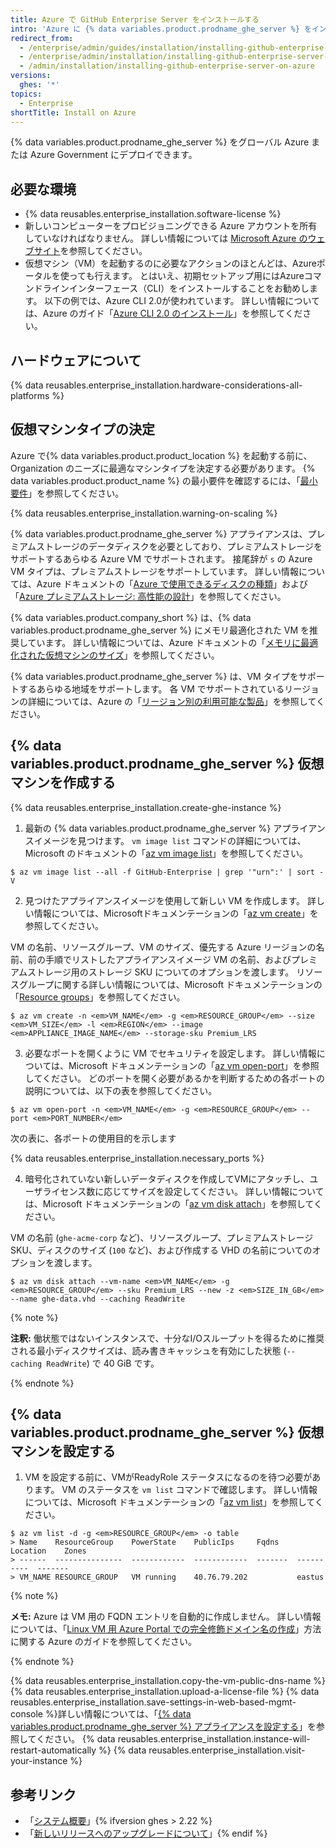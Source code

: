 ```yaml
---
title: Azure で GitHub Enterprise Server をインストールする
intro: 'Azure に {% data variables.product.prodname_ghe_server %} をインストールするには、DS シリーズのインスタンスにデプロイし、Premium-LRS ストレージを使用する必要があります。'
redirect_from:
  - /enterprise/admin/guides/installation/installing-github-enterprise-on-azure/
  - /enterprise/admin/installation/installing-github-enterprise-server-on-azure
  - /admin/installation/installing-github-enterprise-server-on-azure
versions:
  ghes: '*'
topics:
  - Enterprise
shortTitle: Install on Azure
---
```


{% data variables.product.prodname_ghe_server %} をグローバル Azure または Azure Government にデプロイできます。

## 必要な環境

- {% data reusables.enterprise_installation.software-license %}
- 新しいコンピューターをプロビジョニングできる Azure アカウントを所有していなければなりません。 詳しい情報については [Microsoft Azure のウェブサイト](https://azure.microsoft.com)を参照してください。
- 仮想マシン（VM）を起動するのに必要なアクションのほとんどは、Azureポータルを使っても行えます。 とはいえ、初期セットアップ用にはAzureコマンドラインインターフェース（CLI）をインストールすることをお勧めします。 以下の例では、Azure CLI 2.0が使われています。 詳しい情報については、Azure のガイド「[Azure CLI 2.0 のインストール](https://docs.microsoft.com/cli/azure/install-azure-cli?view=azure-cli-latest)」を参照してください。

## ハードウェアについて

{% data reusables.enterprise_installation.hardware-considerations-all-platforms %}

## 仮想マシンタイプの決定

Azure で{% data variables.product.product_location %} を起動する前に、Organization のニーズに最適なマシンタイプを決定する必要があります。 {% data variables.product.product_name %} の最小要件を確認するには、「[最小要件](#minimum-requirements)」を参照してください。

{% data reusables.enterprise_installation.warning-on-scaling %}

{% data variables.product.prodname_ghe_server %} アプライアンスは、プレミアムストレージのデータディスクを必要としており、プレミアムストレージをサポートするあらゆる Azure VM でサポートされます。 接尾辞が `s` の Azure VM タイプは、プレミアムストレージをサポートしています。 詳しい情報については、Azure ドキュメントの「[Azure で使用できるディスクの種類](https://docs.microsoft.com/en-us/azure/virtual-machines/disks-types#premium-ssd)」および「[Azure プレミアムストレージ: 高性能の設計](https://docs.microsoft.com/en-us/azure/virtual-machines/premium-storage-performance)」を参照してください。

{% data variables.product.company_short %} は、{% data variables.product.prodname_ghe_server %} にメモリ最適化された VM を推奨しています。 詳しい情報については、Azure ドキュメントの「[メモリに最適化された仮想マシンのサイズ](https://docs.microsoft.com/en-us/azure/virtual-machines/sizes-memory)」を参照してください。

{% data variables.product.prodname_ghe_server %} は、VM タイプをサポートするあらゆる地域をサポートします。 各 VM でサポートされているリージョンの詳細については、Azure の「[リージョン別の利用可能な製品](https://azure.microsoft.com/regions/services/)」を参照してください。

## {% data variables.product.prodname_ghe_server %} 仮想マシンを作成する

{% data reusables.enterprise_installation.create-ghe-instance %}

1. 最新の {% data variables.product.prodname_ghe_server %} アプライアンスイメージを見つけます。 `vm image list` コマンドの詳細については、Microsoft のドキュメントの「[az vm image list](https://docs.microsoft.com/cli/azure/vm/image?view=azure-cli-latest#az_vm_image_list)」を参照してください。
  ```shell
  $ az vm image list --all -f GitHub-Enterprise | grep '"urn":' | sort -V
  ```

2. 見つけたアプライアンスイメージを使用して新しい VM を作成します。 詳しい情報については、Microsoftドキュメンテーションの「[az vm create](https://docs.microsoft.com/cli/azure/vm?view=azure-cli-latest#az_vm_create)」を参照してください。

  VM の名前、リソースグループ、VM のサイズ、優先する Azure リージョンの名前、前の手順でリストしたアプライアンスイメージ VM の名前、およびプレミアムストレージ用のストレージ SKU についてのオプションを渡します。 リソースグループに関する詳しい情報については、Microsoft ドキュメンテーションの「[Resource groups](https://docs.microsoft.com/azure/azure-resource-manager/resource-group-overview#resource-groups)」を参照してください。

  ```shell
  $ az vm create -n <em>VM_NAME</em> -g <em>RESOURCE_GROUP</em> --size <em>VM_SIZE</em> -l <em>REGION</em> --image <em>APPLIANCE_IMAGE_NAME</em> --storage-sku Premium_LRS
  ```

3. 必要なポートを開くように VM でセキュリティを設定します。 詳しい情報については、Microsoft ドキュメンテーションの「[az vm open-port](https://docs.microsoft.com/cli/azure/vm?view=azure-cli-latest#az_vm_open_port)」を参照してください。 どのポートを開く必要があるかを判断するための各ポートの説明については、以下の表を参照してください。

  ```shell
  $ az vm open-port -n <em>VM_NAME</em> -g <em>RESOURCE_GROUP</em> --port <em>PORT_NUMBER</em>
  ```

  次の表に、各ポートの使用目的を示します

  {% data reusables.enterprise_installation.necessary_ports %}

4. 暗号化されていない新しいデータディスクを作成してVMにアタッチし、ユーザライセンス数に応じてサイズを設定してください。 詳しい情報については、Microsoft ドキュメンテーションの「[az vm disk attach](https://docs.microsoft.com/cli/azure/vm/disk?view=azure-cli-latest#az_vm_disk_attach)」を参照してください。

  VM の名前 (`ghe-acme-corp` など)、リソースグループ、プレミアムストレージ SKU、ディスクのサイズ (`100` など)、および作成する VHD の名前についてのオプションを渡します。

  ```shell
  $ az vm disk attach --vm-name <em>VM_NAME</em> -g <em>RESOURCE_GROUP</em> --sku Premium_LRS --new -z <em>SIZE_IN_GB</em> --name ghe-data.vhd --caching ReadWrite
  ```

  {% note %}

   **注釈:** 働状態ではないインスタンスで、十分なI/Oスループットを得るために推奨される最小ディスクサイズは、読み書きキャッシュを有効にした状態 (`--caching ReadWrite`) で 40 GiB です。

   {% endnote %}

## {% data variables.product.prodname_ghe_server %} 仮想マシンを設定する

1. VM を設定する前に、VMがReadyRole ステータスになるのを待つ必要があります。 VM のステータスを `vm list` コマンドで確認します。 詳しい情報については、Microsoft ドキュメンテーションの「[az vm list](https://docs.microsoft.com/cli/azure/vm?view=azure-cli-latest#az_vm_list)」を参照してください。
  ```shell
  $ az vm list -d -g <em>RESOURCE_GROUP</em> -o table
  > Name    ResourceGroup    PowerState    PublicIps     Fqdns    Location    Zones
  > ------  ---------------  ------------  ------------  -------  ----------  -------
  > VM_NAME RESOURCE_GROUP   VM running    40.76.79.202           eastus

  ```
  {% note %}

  **メモ:** Azure は VM 用の FQDN エントリを自動的に作成しません。 詳しい情報については、「[Linux VM 用 Azure Portal での完全修飾ドメイン名の作成](https://docs.microsoft.com/azure/virtual-machines/linux/portal-create-fqdn)」方法に関する Azure のガイドを参照してください。

  {% endnote %}

  {% data reusables.enterprise_installation.copy-the-vm-public-dns-name %}
  {% data reusables.enterprise_installation.upload-a-license-file %}
  {% data reusables.enterprise_installation.save-settings-in-web-based-mgmt-console %}詳しい情報については、「[{% data variables.product.prodname_ghe_server %} アプライアンスを設定する](/enterprise/admin/guides/installation/configuring-the-github-enterprise-server-appliance)」を参照してください。
  {% data reusables.enterprise_installation.instance-will-restart-automatically %}
  {% data reusables.enterprise_installation.visit-your-instance %}

## 参考リンク

- 「[システム概要](/enterprise/admin/guides/installation/system-overview)」{% ifversion ghes > 2.22 %}
- 「[新しいリリースへのアップグレードについて](/admin/overview/about-upgrades-to-new-releases)」{% endif %}
